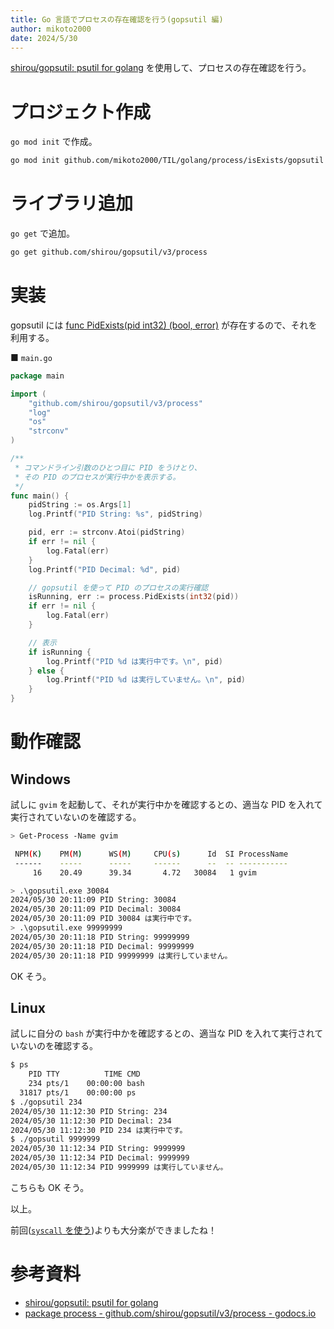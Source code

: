 ```yaml
---
title: Go 言語でプロセスの存在確認を行う(gopsutil 編)
author: mikoto2000
date: 2024/5/30
---
```


[shirou/gopsutil: psutil for golang](https://github.com/shirou/gopsutil) を使用して、プロセスの存在確認を行う。


# プロジェクト作成

`go mod init` で作成。

```sh
go mod init github.com/mikoto2000/TIL/golang/process/isExists/gopsutil
```

# ライブラリ追加

`go get` で追加。

```sh
go get github.com/shirou/gopsutil/v3/process
```

# 実装

gopsutil には [func PidExists(pid int32) (bool, error)](https://godocs.io/github.com/shirou/gopsutil/v3/process#PidExists) が存在するので、それを利用する。

■ `main.go`

```go
package main

import (
	"github.com/shirou/gopsutil/v3/process"
	"log"
	"os"
	"strconv"
)

/**
 * コマンドライン引数のひとつ目に PID をうけとり、
 * その PID のプロセスが実行中かを表示する。
 */
func main() {
	pidString := os.Args[1]
	log.Printf("PID String: %s", pidString)

	pid, err := strconv.Atoi(pidString)
	if err != nil {
		log.Fatal(err)
	}
	log.Printf("PID Decimal: %d", pid)

	// gopsutil を使って PID のプロセスの実行確認
	isRunning, err := process.PidExists(int32(pid))
	if err != nil {
		log.Fatal(err)
	}

	// 表示
	if isRunning {
		log.Printf("PID %d は実行中です。\n", pid)
	} else {
		log.Printf("PID %d は実行していません。\n", pid)
	}
}
```

# 動作確認

## Windows

試しに `gvim` を起動して、それが実行中かを確認するとの、適当な PID を入れて実行されていないのを確認する。

```sh
> Get-Process -Name gvim

 NPM(K)    PM(M)      WS(M)     CPU(s)      Id  SI ProcessName
 ------    -----      -----     ------      --  -- -----------
     16    20.49      39.34       4.72   30084   1 gvim

> .\gopsutil.exe 30084
2024/05/30 20:11:09 PID String: 30084
2024/05/30 20:11:09 PID Decimal: 30084
2024/05/30 20:11:09 PID 30084 は実行中です。
> .\gopsutil.exe 99999999
2024/05/30 20:11:18 PID String: 99999999
2024/05/30 20:11:18 PID Decimal: 99999999
2024/05/30 20:11:18 PID 99999999 は実行していません。
```

OK そう。

## Linux

試しに自分の `bash` が実行中かを確認するとの、適当な PID を入れて実行されていないのを確認する。

```sh
$ ps
    PID TTY          TIME CMD
    234 pts/1    00:00:00 bash
  31817 pts/1    00:00:00 ps
$ ./gopsutil 234
2024/05/30 11:12:30 PID String: 234
2024/05/30 11:12:30 PID Decimal: 234
2024/05/30 11:12:30 PID 234 は実行中です。
$ ./gopsutil 9999999
2024/05/30 11:12:34 PID String: 9999999
2024/05/30 11:12:34 PID Decimal: 9999999
2024/05/30 11:12:34 PID 9999999 は実行していません。
```

こちらも OK そう。

以上。

前回([`syscall` を使う](https://mikoto2000.blogspot.com/2024/05/go-syscall.html))よりも大分楽ができましたね！


# 参考資料

- [shirou/gopsutil: psutil for golang](https://github.com/shirou/gopsutil)
- [package process - github.com/shirou/gopsutil/v3/process - godocs.io](https://godocs.io/github.com/shirou/gopsutil/v3/process#PidExists)

